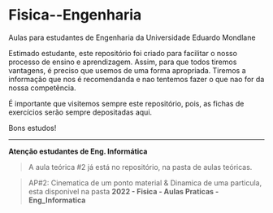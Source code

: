 # Fisica--Engenharia
Aulas para estudantes de Engenharia da Universidade Eduardo Mondlane

Estimado estudante, este repositório foi criado para facilitar o nosso processo de ensino e aprendizagem. Assim, para que todos tiremos vantagens, é preciso que usemos  de uma forma apropriada. Tiremos a informação que nos é recomendanda e nao tentemos fazer o que nao for da nossa competência.


É importante que visitemos sempre este repositório, pois,  as fichas de exercícios serão sempre depositadas aqui.


Bons estudos!

_________________________________________________________________________________________________________________________________

**Atenção estudantes de Eng. Informática**


> A aula teórica \#2 já está no repositório, na pasta de aulas teóricas.

> AP#2: Cinematica de um ponto material \& Dinamica de uma particula, esta disponivel na pasta **2022 - Fisica - Aulas Praticas - Eng_Informatica**
